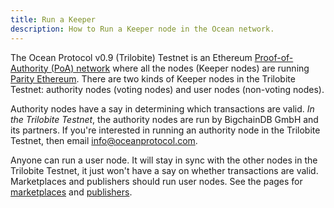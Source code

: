 ```yaml
---
title: Run a Keeper
description: How to Run a Keeper node in the Ocean network.
---
```


The Ocean Protocol v0.9 (Trilobite) Testnet is an Ethereum [Proof-of-Authority (PoA) network](https://wiki.parity.io/Proof-of-Authority-Chains) where all the nodes (Keeper nodes) are running [Parity Ethereum](https://www.parity.io/ethereum/).
There are two kinds of Keeper nodes in the Trilobite Testnet: authority nodes (voting nodes) and user nodes (non-voting nodes).

Authority nodes have a say in determining which transactions are valid. _In the Trilobite Testnet_, the authority nodes are run by BigchainDB GmbH and its partners. If you're interested in running an authority node in the Trilobite Testnet, then email <a href="mailto:info@oceanprotocol.com">info@oceanprotocol.com</a>.

Anyone can run a user node. It will stay in sync with the other nodes in the Trilobite Testnet, it just won't have a say on whether transactions are valid.
Marketplaces and publishers should run user nodes.
See the pages for [marketplaces](/setup/marketplace/) and [publishers](/setup/publisher/).
